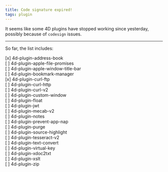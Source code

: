```yaml
---
title: Code signature expired!
tags: plugin
---
```


It seems like some 4D plugins have stopped working since yesterday, possibly because of ``codesign`` issues.

<!--more-->

---

So far, the list includes:

[x] 4d-plugin-address-book  
[ ] 4d-plugin-apple-file-promises   
[ ] 4d-plugin-apple-window-title-bar  
[ ] 4d-plugin-bookmark-manager  
[x] 4d-plugin-curl-ftp  
[ ] 4d-plugin-curl-http  
[ ] 4d-plugin-curl-v2  
[ ] 4d-plugin-custom-window  
[ ] 4d-plugin-float  
[ ] 4d-plugin-jwt  
[ ] 4d-plugin-mecab-v2  
[ ] 4d-plugin-notes  
[ ] 4d-plugin-prevent-app-nap  
[ ] 4d-plugin-purge  
[ ] 4d-plugin-source-highlight  
[ ] 4d-plugin-tesseract-v2  
[ ] 4d-plugin-text-convert  
[ ] 4d-plugin-virtual-key  
[ ] 4d-plugin-xdoc2txt  
[ ] 4d-plugin-xslt  
[ ] 4d-plugin-zip  
